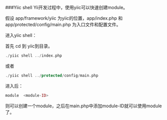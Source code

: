 ###Yiic shell
Yii开发过程中，使用yiic可以快速创建module。

假设 app/framework/yiic 为yiic的位置，app/index.php 和 app/protected/config/main.php 为入口文件和配置文件。

进入yiic shell：

首先 cd 到 yiic到目录。
```php
./yiic shell ../index.php
```
或者
```php
./yiic shell ../protected/config/main.php
```
进入后：
```php
module  <module-ID>
```
则可以创建一个module，之后在main.php中添加module-ID就可以使用module了。
